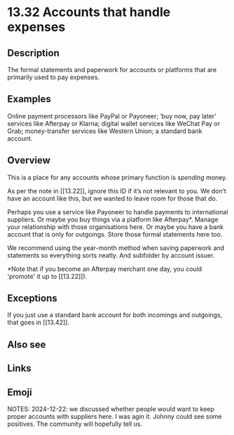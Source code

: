 # 13.32 Accounts that handle expenses

## Description

The formal statements and paperwork for accounts or platforms that are primarily used to pay expenses.

## Examples

Online payment processors like PayPal or Payoneer; ‘buy now, pay later’ services like Afterpay or Klarna; digital wallet services like WeChat Pay or Grab; money-transfer services like Western Union; a standard bank account.

## Overview

This is a place for any accounts whose primary function is _spending_ money.

As per the note in [[13.22]], ignore this ID if it’s not relevant to you. We don’t have an account like this, but we wanted to leave room for those that do.

Perhaps you use a service like Payoneer to handle payments to international suppliers. Or maybe you buy things via a platform like Afterpay\*. Manage your relationship with those organisations here. Or maybe you have a bank account that is only for outgoings. Store those formal statements here too.

We recommend using the year-month method when saving paperwork and statements so everything sorts neatly. And subfolder by account issuer.

\*Note that if you become an Afterpay merchant one day, you could 'promote' it up to [[13.22]]).

## Exceptions

If you just use a standard bank account for both incomings and outgoings, that goes in [[13.42]].

## Also see


## Links

## Emoji

NOTES:
2024-12-22: we discussed whether people would want to keep proper accounts with suppliers here. I was agin it. Johnny could see some positives. The community will hopefully tell us.
